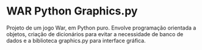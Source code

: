 # WAR Python Graphics.py

Projeto de um jogo War, em Python puro. Envolve programação orientada a objetos, criação de dicionários para evitar a necessidade de banco de dados e a biblioteca graphics.py para interface gráfica.


